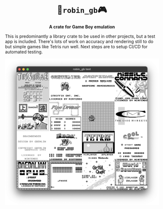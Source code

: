 <div align="center">

# 🦀`robin_gb`🎮
**A crate for Game Boy emulation**

</div>
This is predominantly a library crate to be used in other projects, but a test app is included. There's lots of work on accuracy and rendering still to do but simple games like Tetris run well. Next steps are to setup CI/CD for automated testing.

![Screenshot](screenshot.png)
